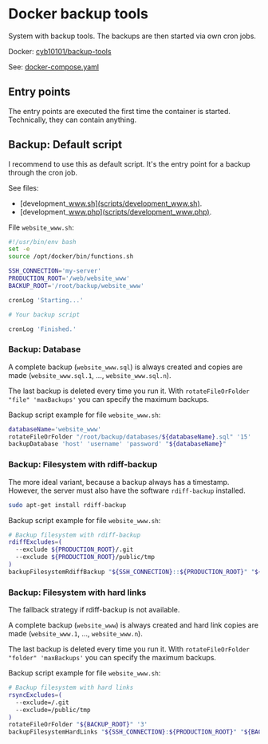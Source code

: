 # Docker backup tools

System with backup tools. The backups are then started via own cron jobs.

Docker: [cyb10101/backup-tools](https://hub.docker.com/repository/docker/cyb10101/backup-tools)

See: [docker-compose.yaml](docker-compose.yaml)

## Entry points

The entry points are executed the first time the container is started.
Technically, they can contain anything.

## Backup: Default script

I recommend to use this as default script.
It's the entry point for a backup through the cron job.

See files:

* [development_www.sh](scripts/development_www.sh).
* [development_www.php](scripts/development_www.php).

File `website_www.sh`:

```bash
#!/usr/bin/env bash
set -e
source /opt/docker/bin/functions.sh

SSH_CONNECTION='my-server'
PRODUCTION_ROOT='/web/website_www'
BACKUP_ROOT='/root/backup/website_www'

cronLog 'Starting...'

# Your backup script

cronLog 'Finished.'
```

### Backup: Database

A complete backup (`website_www.sql`) is always created and copies are made (`website_www.sql.1`, ..., `website_www.sql.n`).

The last backup is deleted every time you run it.
With `rotateFileOrFolder "file" 'maxBackups'` you can specify the maximum backups.

Backup script example for file `website_www.sh`:

```bash
databaseName='website_www'
rotateFileOrFolder "/root/backup/databases/${databaseName}.sql" '15'
backupDatabase 'host' 'username' 'password' "${databaseName}"
```

### Backup: Filesystem with rdiff-backup

The more ideal variant, because a backup always has a timestamp.
However, the server must also have the software `rdiff-backup` installed.

```bash
sudo apt-get install rdiff-backup
```

Backup script example for file `website_www.sh`:

```bash
# Backup filesystem with rdiff-backup
rdiffExcludes=(
  --exclude ${PRODUCTION_ROOT}/.git
  --exclude ${PRODUCTION_ROOT}/public/tmp
)
backupFilesystemRdiffBackup "${SSH_CONNECTION}::${PRODUCTION_ROOT}" "${BACKUP_ROOT}"
```

### Backup: Filesystem with hard links

The fallback strategy if rdiff-backup is not available.

A complete backup (`website_www`) is always created and hard link copies are made (`website_www.1`, ..., `website_www.n`).

The last backup is deleted every time you run it.
With `rotateFileOrFolder "folder" 'maxBackups'` you can specify the maximum backups.

Backup script example for file `website_www.sh`:

```bash
# Backup filesystem with hard links
rsyncExcludes=(
  --exclude=/.git
  --exclude=/public/tmp
)
rotateFileOrFolder "${BACKUP_ROOT}" '3'
backupFilesystemHardLinks "${SSH_CONNECTION}:${PRODUCTION_ROOT}" "${BACKUP_ROOT}"
```
